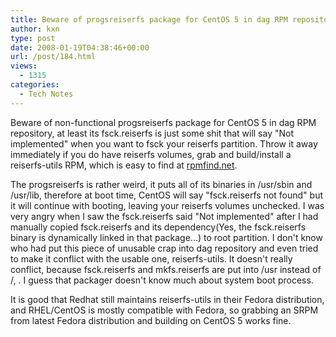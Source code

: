 ```yaml
---
title: Beware of progsreiserfs package for CentOS 5 in dag RPM repository
author: kxn
type: post
date: 2008-01-19T04:38:46+00:00
url: /post/184.html
views:
  - 1315
categories:
  - Tech Notes
---
```


Beware of non-functional progsreiserfs package for CentOS 5 in dag RPM repository, at least its fsck.reiserfs is just some shit that will say "Not implemented" when you want to fsck your reiserfs partition. Throw it away immediately if you do have reiserfs volumes, grab and build/install a reiserfs-utils RPM, which is easy to find at [rpmfind.net][1].

The progsreiserfs is rather weird, it puts all of its binaries in /usr/sbin and /usr/lib, therefore at boot time, CentOS will say "fsck.reiserfs not found" but it will continue with booting, leaving your reiserfs volumes unchecked. I was very angry when I saw the fsck.reiserfs said "Not implemented" after I had manually copied fsck.reiserfs and its dependency(Yes, the fsck.reiserfs binary is dynamically linked in that package...) to root partition. I don't know who had put this piece of unusable crap into dag repository and even tried to make it conflict with the usable one, reiserfs-utils. It doesn't really conflict, because fsck.reiserfs and mkfs.reiserfs are put into /usr instead of /, . I guess that packager doesn't know much about system boot process.

It is good that Redhat still maintains reiserfs-utils in their Fedora distribution, and RHEL/CentOS is mostly compatible with Fedora, so grabbing an SRPM from latest Fedora distribution and building on CentOS 5 works fine.

[1]: http://rpmfind.net
